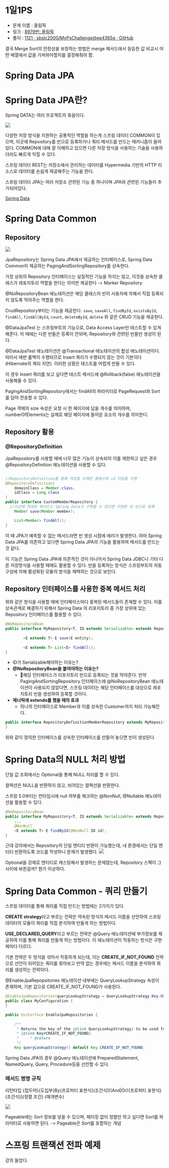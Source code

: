 # 1일1PS
 * 문제 이름 : 올림픽
 * 링크 : [8979번: 올림픽](https://www.acmicpc.net/problem/8979)
 * 풀이 : [1121 · sbslc2000/MyPsChallenge@ee4365e · GitHub](https://github.com/sbslc2000/MyPsChallenge/commit/ee4365e3e4f8d2aa5ba06dbc8a2a630f86248706#diff-94551a7032770a451cfba65a08998e92479b8c4495baff3df8dce28b9c1f238b)

결국 Merge Sort의 안정성을 보장하는 방법은 merge 메서드에서 동등한 값 비교시 어떤 배열에서 값을 가져와야할지를 결정해줘야 함.

# Spring Data JPA

# Spring Data JPA란?

Spring DATA는 여러 프로젝트의 묶음이다.

![](https://i.imgur.com/imA5Sd4.png)

다양한 저장 방식을 지원하는 공통적인 역할을 하는게 스프링 데이터 COMMON이 있으며, 이곳에 Repository를 빈으로 등록하거나 쿼리 메서드를 만드는 매커니즘이 들어있다. COMMON에 대해 잘 이해하고 있으면 다른 저장 방식을 사용하는 기술을 사용하더라도 빠르게 익힐 수 있다.

스프링 데이터 REST는 저장소에서 관리하는 데이터를 Hypermedia 기반의 HTTP 리소스로 데이터를  손쉽게 제공해주는 기능을 한다.

스프링 데이터 JPA는 여러 저장소 관련된 기능 중 하나이며 JPA와 관련된 기능들이 추가되어있다.

[Spring Data](http://projects.spring.io/spring-data/)

# Spring Data Common
## Repository
![](https://i.imgur.com/kuIu6sB.png)

JpaRepository는 Spring Data JPA에서 제공하는 인터페이스로, Spring Data Common이 제공하는 PagingAndSortingRepository를 상속한다.

가장 상위의 Repository 인터페이스는 실질적인 기능을 하지는 않고, 이것을 상속한 클래스가 레포지토리 역할을 한다는 의미만 제공한다 -> Marker Repository

@NoRepositoryBean 애노테이션은 해당 클래스의 빈이 사용자에 의해서 직접 등록되지 않도록 막아주는 역할을 한다.

CrudRepository부터는 기능을 제공한다. `save`, `saveAll`, `findById`, `existsById`, `findAll`, `findAllById`, `count`, `deleteById`, `delete` 와 같은 CRUD 기능을 제공한다.

@DataJpaTest 는 스프링부트의 기능으로, Data Access Layer만 테스트할 수 있게 해준다. 이 때에는 다른 빈들은 등록이 안되며, Repository와 관련된 빈들만 생성이 된다.

@DataJpaTest 애노테이션은 @Transactional 애노테이션의 합성 애노테이션이다. 따라서 매번 롤백이 수행되므로 Insert 쿼리가 수행되지 않는 것이 기본이다 (Hibernate의 쿼리 지연). 이러한 상황은 테스트를 어렵게 만들 수 있다.

이 경우 Insert 쿼리를 보고 싶다면 테스트 메서드에 @Rollback(false) 애노테이션을 사용해줄 수 있다.

PagingAndSortingRepository에서는 findAll의 파라미터로 PageRequest와 Sort를 담아 전송할 수 있다.

Page 객체의 size 속성은 요청 시 한 페이지에 담을 개수를 의미하며, numberOfElements는 실제로 해당 페이지에 들어온 요소의 개수를 의미한다.

## Repository 활용
### @RepositoryDefinition
JpaRepository를 사용할 때에 너무 많은 기능이 상속되어 이를 제한하고 싶은 경우 @RepositoryDefinition 애노테이션을 사용할 수 있다.
```java

//RepositoryDefinition을 통해 저장할 도메인 클래스와 id 타입을 지정
@RepositoryDefinition(
	domainClass = Member.class,
	idClass = Long.class
)
public interface CustomMemberRepository {  
  //이곳에 작성된 메서드는 Spring Data가 구현할 수 있다면 구현한 뒤 빈으로 등록
	Member save(Member member);

	List<Member> findAll();
}
```

이 때 JPA가 예측할 수 없는 메서드라면 빈 생성 시점에 에러가 발생한다. 아마 Spring Data JPA를 의존하고 있다면 Spring Data JPA의 기능을 활용하여 메서드를 만드는 것 같다.

이 기능은 Spring Data JPA에 의존적인 것이 아니어서 Spring Data JDBC나 기타 다른 저장방식을 사용할 때에도 활용할 수 있다. 빈을 등록하는 방식은 스프링부트의 자동 구성에 의해 활성화된 모듈의 방식을 채택하는 것으로 보인다.

## Repository 인터페이스를 사용한 중복 메서드 처리
위와 같은 방식을 사용할 때에 인터페이스마다 중복된 메서드들이 존재할 수 있다. 이를 상속관계로 해결하기 위해서 Spring Data 의 리포지토리 중 가장 상위에 있는 Repository 인터페이스를 활용할 수 있다.
```java
@NoRepositoryBean  
public interface MyRepository<T, ID extends Serializable> extends Repository<T, ID> {  
  
        <E extends T> E save(E entity);  
  
        <E extends T> List<E> findAll();  
}
```

* ID가 Serializable해야하는 이유는?
* **@NoRepositoryBean을 붙여야하는 이유는?**
	* 해당 인터페이스가 리포지토리 빈으로 등록되는 것을 막아준다. 만약 PagingAndSortingRepository 인터페이스에 @NoRepositoryBean 애노테이션이 사용되지 않았다면, 스프링 데이터는 해당 인터페이스를 대상으로 레포지토리 빈을 생성하여 등록할 것이다.
* **제너릭에 extends를 했을 때의 효과**
	* 하나의 인터페이스로 Member과 이를 상속한 Customer까지 처리 가능해진다.

```java
public interface RepositoryDefinitionMemberRepository extends MyRepository<Member,Long> {  
}
```
위와 같이 정의한 인터페이스를 상속한 인터페이스를 만들어 놓으면 빈이 생성된다.

# Spring Data의 NULL 처리 방법

단일 값 조회에서는 Optional을 통해 NULL 처리를 할 수 있다.

컬렉션은 NULL을 반환하지 않고, 비어있는 컬렉션을 반환한다.

스프링 5.0부터는 런타임시에 null 여부를 체크하는 @NonNull, @Nullable 애노테이션을 활용할 수 있다.
```java
@NoRepositoryBean  
public interface MyRepository<T, ID extends Serializable> extends Repository<T, ID> {  
	...
	@NonNull
	<E extends T> E findById(@NonNull ID id);
}
```

근데 강의에서는 Repository의 단일 엔티티 반환이 가능했는데, 내 환경에서는 단일 엔티티 반환하도록 코드를 작성하니 문제가 발생했다.
![](https://i.imgur.com/fhX2MNw.png)

Optional을 강제로 엔티티로 캐스팅해서 발생하는 문제였는데, Repository 스펙이 그 사이에 바뀐걸까?  뭔가 이상하다.

# Spring Data Common - 쿼리 만들기
스프링 데이터를 통해 쿼리를 직접 만드는 방법에는 2가지가 있다.

**CREATE strategy**라고 부르는 전략은 약속된 방식의 메서드 이름을 선언하여 스프링 데이터의 모듈이 쿼리를 직접 분석하여 만들게 하는 방법이다.

**USE_DECLARED_QUERY**라고 부르는 전략은 @Query 애노테이션에 부가정보를 제공하여 이를 통해 쿼리를 만들게 하는 방법이다. 이 애노테이션이 작동하는 방식은 구현체마다 다르다.

기본 전략은 두 방식을 섞어서 작동하게 되는데, 이는 **CREATE_IF_NOT_FOUND** 전략으로 선언이 되어있는 쿼리를 찾아보고 만약 없는 경우에는 메서드 이름을 분석하여 쿼리를 생성하는 전략이다.

@EnableJpaRepopsitories 애노테이션 내부에는 QueryLookupStrategy 속성이 존재하며, 기본 값으로 CREATE_IF_NOT_FOUND가 사용된다.
```java
@EnableJpaRepositories(queryLookupStrategy = QueryLookupStrategy.Key.USE_DECLARED_QUERY)
public class MyConfiguration {
}

```

```java
public @interface EnableJpaRepositories {  
  
    /**  
     * Returns the key of the {@link QueryLookupStrategy} to be used for lookup queries for query methods. Defaults to  
     * {@link Key#CREATE_IF_NOT_FOUND}.  
     *     * @return  
     */  
    Key queryLookupStrategy() default Key.CREATE_IF_NOT_FOUND;
```

Spring Data JPA의 경우 @Query 애노테이션에 PreparedStatement, NamedQuery, Query, Procedure등을 선언할 수 있다.

### 메서드 명명 규칙
리턴타입 {접두어}{도입부}By{프로퍼티 표현식}(조건식)\[(And|Or){프로퍼티 표현식}(조건식)]{정렬 조건} (매개변수)

![](https://i.imgur.com/JtoXP1E.png)

Pageable에는 Sort 정보를 넣을 수 있으며, 페이징 없이 정렬만 하고 싶다면 Sort를 파라미터로 사용하면 된다. -> Pageable은 Sort를 포함하는 개념

# 스프링 트랜잭션 전파 예제
강의 들었다.

